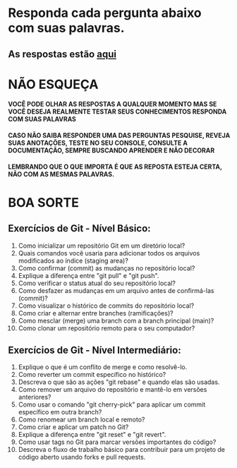 # Responda cada pergunta abaixo com suas palavras.
## As respostas estão [aqui](https://github.com/heathcliff-akihiko/perguntas-git/blob/main/respostas.md)

# **NÃO ESQUEÇA**
#### VOCÊ PODE OLHAR AS RESPOSTAS A QUALQUER MOMENTO MAS SE VOCÊ DESEJA REALMENTE TESTAR SEUS CONHECIMENTOS RESPONDA COM SUAS PALAVRAS
#### CASO NÃO SAIBA RESPONDER UMA DAS PERGUNTAS PESQUISE, REVEJA SUAS ANOTAÇÕES, TESTE NO SEU CONSOLE, CONSULTE A DOCUMENTAÇÃO, SEMPRE BUSCANDO APRENDER E NÃO DECORAR
#### LEMBRANDO QUE O QUE IMPORTA É QUE AS REPOSTA ESTEJA CERTA, NÃO COM AS MESMAS PALAVRAS.

# BOA SORTE

## Exercícios de Git - Nível Básico:

 1. Como inicializar um repositório Git em um diretório local?
 2. Quais comandos você usaria para adicionar todos os arquivos
    modificados ao índice (staging area)?
 3. Como confirmar (commit) as mudanças no repositório local?
 4. Explique a diferença entre "git pull" e "git push".
 5. Como verificar o status atual do seu repositório local?
 6. Como desfazer as mudanças em um arquivo antes de confirmá-las
    (commit)?
 7. Como visualizar o histórico de commits do repositório local?
 8. Como criar e alternar entre branches (ramificações)?
 9. Como mesclar (merge) uma branch com a branch principal (main)?
 10. Como clonar um repositório remoto para o seu computador?

## Exercícios de Git - Nível Intermediário:

 1. Explique o que é um conflito de merge e como resolvê-lo.
 2. Como reverter um commit específico no histórico?
 3. Descreva o que são as ações "git rebase" e quando elas são usadas.
 4. Como remover um arquivo do repositório e mantê-lo em versões
    anteriores?
 5. Como usar o comando "git cherry-pick" para aplicar um commit
    específico em outra branch?
 6. Como renomear um branch local e remoto?
 7. Como criar e aplicar um patch no Git?
 8. Explique a diferença entre "git reset" e "git revert".
 9. Como usar tags no Git para marcar versões importantes do código?
 10. Descreva o fluxo de trabalho básico para contribuir para um projeto
     de código aberto usando forks e pull requests.
